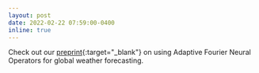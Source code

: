 ```yaml
---
layout: post
date: 2022-02-22 07:59:00-0400
inline: true
---
```


Check out our [preprint](https://arxiv.org/abs/2202.11214){:target="\_blank"} on using Adaptive Fourier Neural Operators for global weather forecasting.
